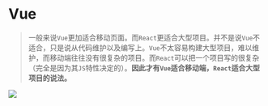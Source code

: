 # Vue
> 一般来说`Vue`更加适合移动页面。而`React`更适合大型项目。并不是说`Vue`不适合，只是说从代码维护以及编写上。`Vue`不太容易构建大型项目，难以维护，而移动端往往没有很复杂的项目。而`React`可以把一个项目写的很复杂（完全是因为其`JS`特性决定的）。**因此才有`Vue`适合移动端，`React`适合大型项目的说法。**

<img src='https://img.shields.io/badge/made--with-vue-4FC08D?logo=vue.js&style=for-the-badge' />